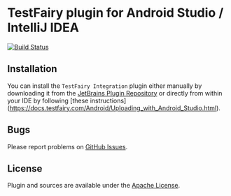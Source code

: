 # TestFairy plugin for Android Studio / IntelliJ IDEA

[![Build Status](https://travis-ci.org/testfairy/testfairy-android-studio-plugin.svg?branch=master)](https://travis-ci.org/testfairy/testfairy-android-studio-plugin)

## Installation

You can install the `TestFairy Integration` plugin either manually by downloading it from the [JetBrains Plugin Repository](https://plugins.jetbrains.com/plugin/7845) or directly from within your IDE by following [these instructions] (https://docs.testfairy.com/Android/Uploading_with_Android_Studio.html).

## Bugs

Please report problems on [GitHub Issues](https://github.com/testfairy/testfairy-android-studio-plugin/issues).

## License

Plugin and sources are available under the [Apache License](https://www.apache.org/licenses/LICENSE-2.0).

